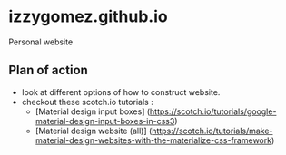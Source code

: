 # izzygomez.github.io
Personal website

## Plan of action
* look at different options of how to construct website.
* checkout these scotch.io tutorials :
	* [Material design input boxes] (https://scotch.io/tutorials/google-material-design-input-boxes-in-css3)
	* [Material design website (all)] (https://scotch.io/tutorials/make-material-design-websites-with-the-materialize-css-framework)